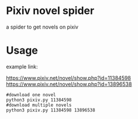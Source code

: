# Pixiv novel spider
a spider to get novels on pixiv

# Usage
example link: 

https://www.pixiv.net/novel/show.php?id=11384598
https://www.pixiv.net/novel/show.php?id=13896538

```shell
#download one novel
python3 pixiv.py 11384598
#download multiple novels
python3 pixiv.py 11384598 13896538
```


